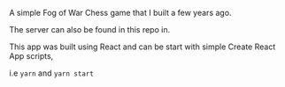 A simple Fog of War Chess game that I built a few years ago.

The server can also be found in this repo in. 

This app was built using React and can be start with simple Create React App scripts, 

i.e `yarn` and `yarn start`
